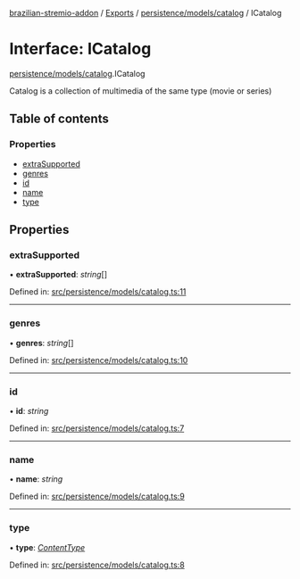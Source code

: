 [brazilian-stremio-addon](../README.md) / [Exports](../modules.md) / [persistence/models/catalog](../modules/persistence_models_catalog.md) / ICatalog

# Interface: ICatalog

[persistence/models/catalog](../modules/persistence_models_catalog.md).ICatalog

Catalog is a collection of multimedia of the same type (movie or series)

## Table of contents

### Properties

- [extraSupported](persistence_models_catalog.icatalog.md#extrasupported)
- [genres](persistence_models_catalog.icatalog.md#genres)
- [id](persistence_models_catalog.icatalog.md#id)
- [name](persistence_models_catalog.icatalog.md#name)
- [type](persistence_models_catalog.icatalog.md#type)

## Properties

### extraSupported

• **extraSupported**: *string*[]

Defined in: [src/persistence/models/catalog.ts:11](https://github.com/victorgveloso/MicoLeaoDubladoAPI/blob/9dfa6b5/src/persistence/models/catalog.ts#L11)

___

### genres

• **genres**: *string*[]

Defined in: [src/persistence/models/catalog.ts:10](https://github.com/victorgveloso/MicoLeaoDubladoAPI/blob/9dfa6b5/src/persistence/models/catalog.ts#L10)

___

### id

• **id**: *string*

Defined in: [src/persistence/models/catalog.ts:7](https://github.com/victorgveloso/MicoLeaoDubladoAPI/blob/9dfa6b5/src/persistence/models/catalog.ts#L7)

___

### name

• **name**: *string*

Defined in: [src/persistence/models/catalog.ts:9](https://github.com/victorgveloso/MicoLeaoDubladoAPI/blob/9dfa6b5/src/persistence/models/catalog.ts#L9)

___

### type

• **type**: [*ContentType*](../modules/persistence_models_stremio.md#contenttype)

Defined in: [src/persistence/models/catalog.ts:8](https://github.com/victorgveloso/MicoLeaoDubladoAPI/blob/9dfa6b5/src/persistence/models/catalog.ts#L8)
